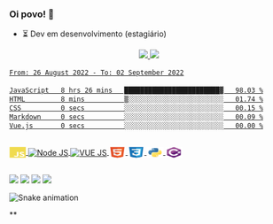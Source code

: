 ### Oi povo! 👋

- ⏳ Dev em desenvolvimento (estagiário)
<!---
- 🔭 I’m currently working on ...
- 🌱 I’m currently learning ...
- 👯 I’m looking to collaborate on ...
- 🤔 I’m looking for help with ...
- 💬 Ask me about ...
- 📫 How to reach me: ...
- 😄 Pronouns: ...
- ⚡ Fun fact: ...
--->

<div align="center">
  <a target="_blank" rel="noopener noreferrer" href="https://www.linkedin.com/in/viniciusslima/">
  <img height="180em" src="https://github-readme-stats.vercel.app/api?username=vinislima&show_icons=true&theme=dracula&include_all_commits=true&count_private=true"/>
  <img height="180em" src="https://github-readme-stats.vercel.app/api/top-langs/?username=vinislima&layout=compact&langs_count=7&theme=dracula"/>
</div>
<div height="360em">
<!--START_SECTION:waka-->

```text
From: 26 August 2022 - To: 02 September 2022

JavaScript   8 hrs 26 mins   ████████████████████████▓   98.03 %
HTML         8 mins          ▒░░░░░░░░░░░░░░░░░░░░░░░░   01.74 %
CSS          0 secs          ░░░░░░░░░░░░░░░░░░░░░░░░░   00.15 %
Markdown     0 secs          ░░░░░░░░░░░░░░░░░░░░░░░░░   00.09 %
Vue.js       0 secs          ░░░░░░░░░░░░░░░░░░░░░░░░░   00.00 %
```

<!--END_SECTION:waka-->
</div>
  <div style="display: inline_block"><br>
  <img align="center" alt="Java Script" height="20" width="30" src="https://raw.githubusercontent.com/devicons/devicon/master/icons/javascript/javascript-plain.svg">
  <img align="center" alt="Node JS" height="20" width="30" src="https://cdn.jsdelivr.net/gh/devicons/devicon/icons/nodejs/nodejs-original.svg" />
  <img align="center" alt="VUE JS" height="20" width="30" img src="https://cdn.jsdelivr.net/gh/devicons/devicon/icons/vuejs/vuejs-original.svg" />
  <img align="center" alt="HTML 5" height="20" width="30" src="https://raw.githubusercontent.com/devicons/devicon/master/icons/html5/html5-original.svg">
  <img align="center" alt="CSS" height="20" width="30" src="https://raw.githubusercontent.com/devicons/devicon/master/icons/css3/css3-original.svg">
  <img align="center" alt="Python" height="20" width="30" src="https://raw.githubusercontent.com/devicons/devicon/master/icons/python/python-original.svg">
  <img align="center" alt="C#" height="20" width="30" src="https://raw.githubusercontent.com/devicons/devicon/master/icons/csharp/csharp-original.svg">
  
  ##
 
<div> 
  <a href="https://instagram.com/vinislima" target="_blank"><img src="https://img.shields.io/badge/-Instagram-%23E4405F?style=for-the-badge&logo=instagram&logoColor=white" target="_blank"></a>
 	<a href="https://www.twitch.tv/vinislima" target="_blank"><img src="https://img.shields.io/badge/Twitch-9146FF?style=for-the-badge&logo=twitch&logoColor=white" target="_blank"></a>
  <a href = "mailto:vinislima@gmail.com"><img src="https://img.shields.io/badge/-Gmail-%23333?style=for-the-badge&logo=gmail&logoColor=white" target="_blank"></a>
  <a href="https://www.linkedin.com/in/viniciusslima/" target="_blank"><img src="https://img.shields.io/badge/-LinkedIn-%230077B5?style=for-the-badge&logo=linkedin&logoColor=white" target="_blank"></a> 
 
  ![Snake animation](https://github.com/vinislima/vinislima/blob/output/github-contribution-grid-snake.svg)
 
</div>**
